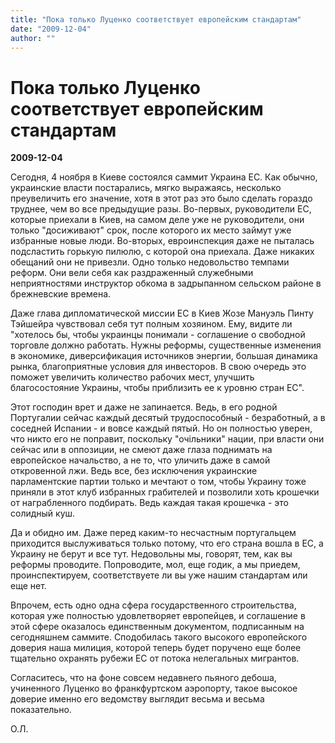 ```yaml
---
title: "Пока только Луценко соответствует европейским стандартам"
date: "2009-12-04"
author: ""
---
```


# Пока только Луценко соответствует европейским стандартам

**2009-12-04** 

Сегодня, 4 ноября в Киеве состоялся саммит Украина ЕС. Как обычно, украинские власти постарались, мягко выражаясь, несколько преувеличить его значение, хотя в этот раз это было сделать гораздо труднее, чем во все предыдущие разы. Во-первых, руководители ЕС, которые приехали в Киев, на самом деле уже не руководители, они только "досиживают" срок, после которого их место займут уже избранные новые люди. Во-вторых, евроинспекция даже не пыталась подсластить горькую пилюлю, с которой она приехала. Даже никаких обещаний они не привезли. Одно только недовольство темпами реформ. Они вели себя как раздраженный служебными неприятностями инструктор обкома в задрыпанном сельском районе в брежневские времена.



 Даже глава дипломатической миссии ЕС в Киев Жозе Мануэль Пинту Тэйшейра чувствовал себя тут полным хозяином. Ему, видите ли "хотелось бы, чтобы украинцы понимали - соглашение о свободной торговле должно работать. Нужны реформы, существенные изменения в экономике, диверсификация источников энергии, большая динамика рынка, благоприятные условия для инвесторов. В свою очередь это поможет увеличить количество рабочих мест, улучшить благосостояние Украины, чтобы приблизить ее к уровню стран ЕС".



 Этот господин врет и даже не запинается. Ведь, в его родной Португалии сейчас каждый десятый трудоспособный - безработный, а в соседней Испании - и вовсе каждый пятый. Но он полностью уверен, что никто его не поправит, поскольку "очільники" нации, при власти они сейчас или в оппозиции, не смеют даже глаза поднимать на европейское начальство, а не то, что уличить даже в самой откровенной лжи. Ведь все, без исключения украинские парламентские партии только и мечтают о том, чтобы Украину тоже приняли в этот клуб избранных грабителей и позволили хоть крошечки от награбленного подбирать. Ведь каждая такая крошечка - это солидный куш.



 Да и обидно им. Даже перед каким-то несчастным португальцем приходится выслуживаться только потому, что его страна вошла в ЕС, а Украину не берут и все тут. Недовольны мы, говорят, тем, как вы реформы проводите. Попроводите, мол, еще годик, а мы приедем, проинспектируем, соответствуете ли вы уже нашим стандартам или еще нет.

 Впрочем, есть одно одна сфера государственного строительства, которая уже полностью удовлетворяет европейцев, и соглашение в этой сфере оказалось единственным документом, подписанным на сегодняшнем саммите. Сподобилась такого высокого европейского доверия наша милиция, которой теперь будет поручено еще более тщательно охранять рубежи ЕС от потока нелегальных мигрантов.



 Согласитесь, что на фоне совсем недавнего пьяного дебоша, учиненного Луценко во франкфуртском аэропорту, такое высокое доверие именно его ведомству выглядит весьма и весьма показательно.

О.Л.